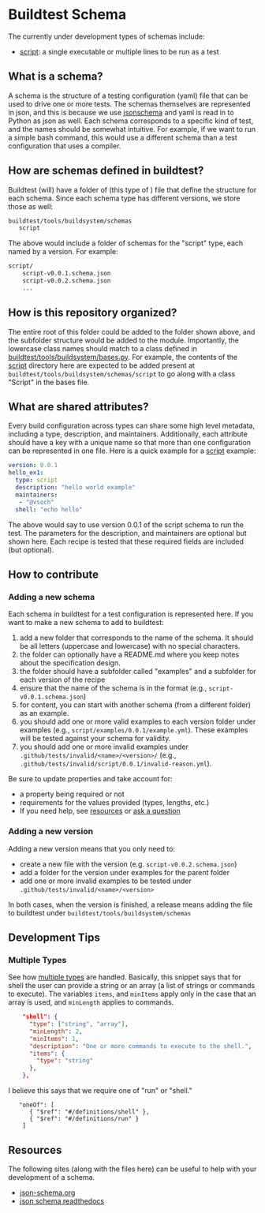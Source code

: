 # Buildtest Schema

The currently under development types of schemas include:

 - [script](script): a single executable or multiple lines to be run as a test

## What is a schema?

A schema is the structure of a testing configuration (yaml) file that can
be used to drive one or more tests. The schemas themselves are represented in
json, and this is because we use [jsonschema](https://json-schema.org/learn/miscellaneous-examples.html)
and yaml is read in to Python as json as well. Each schema corresponds to a specific
kind of test, and the names should be somewhat intuitive. For example, if we want to run
a simple bash command, this would use a different schema than a test configuration
that uses a compiler.

## How are schemas defined in buildtest?

Buildtest (will) have a folder of (this type of ) file that define
the structure for each schema. Since each schema type has different versions,
we store those as well:

```bash
buildtest/tools/buildsystem/schemas
   script
```

The above would include a folder of schemas for the "script" type, each named by a version.
For example:


```bash
script/
    script-v0.0.1.schema.json
    script-v0.0.2.schema.json
    ...
```


## How is this repository organized?

The entire root of this folder could be added to the folder shown above,
and the subfolder structure would be added to the module. Importantly,
the lowercase class names should match to a class defined in [buildtest/tools/buildsystem/bases.py]().
For example, the contents of the [script](script) directory here are expected 
to be added present at `buildtest/tools/buildsystem/schemas/script` to go
along with a class "Script" in the bases file. 


## What are shared attributes?

Every build configuration across types can share some high level metadata,
including a type, description, and maintainers. Additionally, each attribute
should have a key with a unique name so that more than one configuration
can be represented in one file. Here is a quick example for a [script](script)
example:


```yaml
version: 0.0.1
hello_ex1:
  type: script
  description: "hello world example"
  maintainers: 
   - "@vsoch"
  shell: "echo hello"
```

The above would say to use version 0.0.1 of the script schema to run the test.
The parameters for the description, and maintainers are optional but shown here.
Each recipe is tested that these required fields are included (but optional).


## How to contribute

### Adding a new schema

Each schema in buildtest for a test configuration is represented here.
If you want to make a new schema to add to buildtest:

 1. add a new folder that corresponds to the name of the schema. It should be all letters (uppercase and lowercase) with no special characters.
 2. the folder can optionally have a README.md where you keep notes about the specification design.
 3. the folder should have a subfolder called "examples" and a subfolder for each version of the recipe
 4. ensure that the name of the schema is in the format (e.g., `script-v0.0.1.schema.json`)
 5. for content, you can start with another schema (from a different folder) as an example. 
 6. you should add one or more valid examples to each version folder under examples (e.g., `script/examples/0.0.1/example.yml`). These examples will be tested against your schema for validity.
 6. you should add one or more invalid examples under `.github/tests/invalid/<name>/<version>/` (e.g., `.github/tests/invalid/script/0.0.1/invalid-reason.yml`).

Be sure to update properties and take account for:
  - a property being required or not
  - requirements for the values provided (types, lengths, etc.) 
  - If you need help, see [resources](#resources) or [ask a question](https://github.com/HPC-buildtest/schemas/issues)

### Adding a new version

Adding a new version means that you only need to:

 - create a new file with the version (e.g. `script-v0.0.2.schema.json`)
 - add a folder for the version under examples for the parent folder
 - add one or more invalid examples to be tested under `.github/tests/invalid/<name>/<version>`

In both cases, when the version is finished, a release means adding the file to
buildtest under `buildtest/tools/buildsystem/schemas`

## Development Tips

### Multiple Types

See how [multiple types](https://cswr.github.io/JsonSchema/spec/multiple_types/) are handled.
Basically, this snippet says that for shell the user can provide a string or an array (a list
of strings or commands to execute). The variables `items`, and `minItems` apply only
in the case that an array is used, and `minLength` applies to commands.

```json
    "shell": {
      "type": ["string", "array"],
      "minLength": 2,
      "minItems": 1,
      "description": "One or more commands to execute to the shell.",
      "items": {
        "type": "string"
      },
    },
```

I believe this says that we require one of "run" or "shell."

```
   "oneOf": [
      { "$ref": "#/definitions/shell" }, 
      { "$ref": "#/definitions/run" } 
    ]
```


## Resources

The following sites (along with the files here) can be useful to help with your development
of a schema.

 - [json-schema.org](https://json-schema.org/understanding-json-schema/)
 - [json schema readthedocs](https://python-jsonschema.readthedocs.io/en/stable/)
